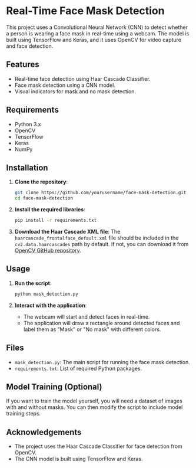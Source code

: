 # Real-Time Face Mask Detection

This project uses a Convolutional Neural Network (CNN) to detect whether a person is wearing a face mask in real-time using a webcam. The model is built using TensorFlow and Keras, and it uses OpenCV for video capture and face detection.

## Features

- Real-time face detection using Haar Cascade Classifier.
- Face mask detection using a CNN model.
- Visual indicators for mask and no mask detection.

## Requirements

- Python 3.x
- OpenCV
- TensorFlow
- Keras
- NumPy

## Installation

1. **Clone the repository**:
    ```bash
    git clone https://github.com/yourusername/face-mask-detection.git
    cd face-mask-detection
    ```

2. **Install the required libraries**:
    ```bash
    pip install -r requirements.txt
    ```

3. **Download the Haar Cascade XML file**:
    The `haarcascade_frontalface_default.xml` file should be included in the `cv2.data.haarcascades` path by default. If not, you can download it from [OpenCV GitHub repository](https://github.com/opencv/opencv/tree/master/data/haarcascades).

## Usage

1. **Run the script**:
    ```bash
    python mask_detection.py
    ```

2. **Interact with the application**:
    - The webcam will start and detect faces in real-time.
    - The application will draw a rectangle around detected faces and label them as "Mask" or "No mask" with different colors.

## Files

- `mask_detection.py`: The main script for running the face mask detection.
- `requirements.txt`: List of required Python packages.

## Model Training (Optional)

If you want to train the model yourself, you will need a dataset of images with and without masks. You can then modify the script to include model training steps.

## Acknowledgements

- The project uses the Haar Cascade Classifier for face detection from OpenCV.
- The CNN model is built using TensorFlow and Keras.
